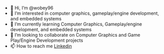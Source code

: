 - 👋 Hi, I’m @wobey96
- 👀 I’m interested in computer graphics, gameplay/engine development, and embedded systems
- 🌱 I’m currently learning Computer Graphics, Gameplay/engine development, and embedded systems 
- 💞️ I’m looking to collaborate on Computer Graphics and Game Play/Engine Development projects
- 📫 How to reach me [Linkedin](https://www.linkedin.com/in/wallace-obey-393672b0)

<!---
wobey96/wobey96 is a ✨ special ✨ repository because its `README.md` (this file) appears on your GitHub profile.
You can click the Preview link to take a look at your changes.
--->
